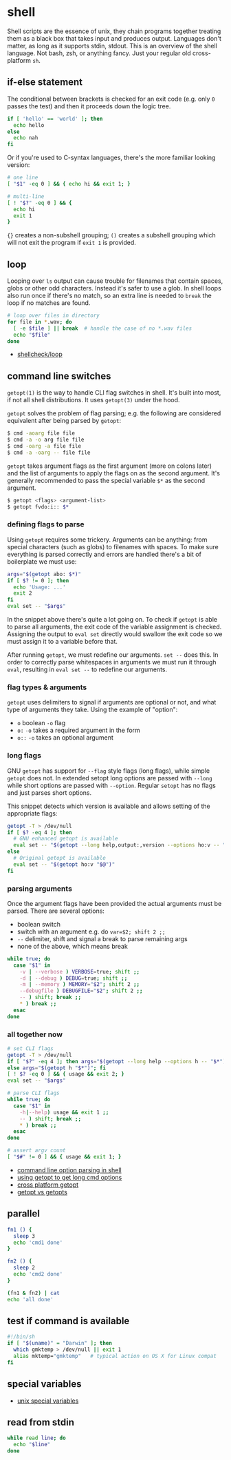 # shell
Shell scripts are the essence of unix, they chain programs together treating
them as a black box that takes input and produces output. Languages don't
matter, as long as it supports stdin, stdout. This is an overview of the shell
language. Not bash, zsh, or anything fancy. Just your regular old
cross-platform `sh`.

## if-else statement
The conditional between brackets is checked for an exit code (e.g. only `0`
passes the test) and then it proceeds down the logic tree.
```sh
if [ 'hello' == 'world' ]; then
  echo hello
else
  echo nah
fi
```

Or if you're used to C-syntax languages, there's the more familiar looking
version:
```sh
# one line
[ "$1" -eq 0 ] && { echo hi && exit 1; }

# multi-line
[ ! "$?" -eq 0 ] && {
  echo hi
  exit 1
}
```
`{}` creates a non-subshell grouping; `()` creates a subshell grouping which
will not exit the program if `exit 1` is provided.

## loop
Looping over `ls` output can cause trouble for filenames that contain spaces,
globs or other odd characters. Instead it's safer to use a glob. In shell loops
also run once if there's no match, so an extra line is needed to `break` the
loop if no matches are found.
```sh
# loop over files in directory
for file in *.wav; do
  [ -e $file ] || break  # handle the case of no *.wav files
  echo "$file"
done
```
- [shellcheck/loop](https://github.com/koalaman/shellcheck/wiki/SC2045)

## command line switches
`getopt(1)` is the way to handle CLI flag switches in shell. It's built into
most, if not all shell distributions. It uses `getopt(3)` under the hood.

`getopt` solves the problem of flag parsing; e.g. the following are considered
equivalent after being parsed by `getopt`:
```sh
$ cmd -aoarg file file
$ cmd -a -o arg file file
$ cmd -oarg -a file file
$ cmd -a -oarg -- file file
```

`getopt` takes argument flags as the first argument (more on colons later) and
the list of arguments to apply the flags on as the second argument. It's
generally recommended to pass the special variable `$*` as the second argument.
```sh
$ getopt <flags> <argument-list>
$ getopt fvdo:i:: $*
```

### defining flags to parse
Using `getopt` requires some trickery. Arguments can be anything: from special
characters (such as globs) to filenames with spaces. To make sure everything is
parsed correctly and errors are handled there's a bit of boilerplate we must
use:
```sh
args="$(getopt abo: $*)"
if [ $? != 0 ]; then
  echo 'Usage: ...'
  exit 2
fi
eval set -- "$args"
```

In the snippet above there's quite a lot going on. To check if `getopt` is able
to parse all arguments, the exit code of the variable assignment is checked.
Assigning the output to `eval set` directly would swallow the exit code so we
must assign it to a variable before that.

After running `getopt`, we must redefine our arguments. `set --` does this. In
order to correctly parse whitespaces in arguments we must run it through
`eval`, resulting in `eval set --` to redefine our arguments.

### flag types & arguments
`getopt` uses delimiters to signal if arguments are optional or not, and what
type of arguments they take. Using the example of "option":
- `o` boolean `-o` flag
- `o:` `-o` takes a required argument in the form
- `o::` `-o` takes an optional argument

### long flags
GNU `getopt` has support for `--flag` style flags (long flags), while simple
`getopt` does not. In extended setopt long options are passed with `--long`
while short options are passed with `--option`. Regular `setopt` has no flags
and just parses short options.

This snippet detects which version is available and allows setting of the
appropriate flags:
```sh
getopt -T > /dev/null
if [ $? -eq 4 ]; then
  # GNU enhanced getopt is available
  eval set -- "$(getopt --long help,output:,version --options ho:v -- "$@")"
else
  # Original getopt is available
  eval set -- "$(getopt ho:v "$@")"
fi
```

### parsing arguments
Once the argument flags have been provided the actual arguments must be parsed.
There are several options:
- boolean switch
- switch with an argument e.g. do `var=$2; shift 2 ;;`
- `--` delimiter, shift and signal a break to parse remaining args
- none of the above, which means break

```sh
while true; do
  case "$1" in
    -v | --verbose ) VERBOSE=true; shift ;;
    -d | --debug ) DEBUG=true; shift ;;
    -m | --memory ) MEMORY="$2"; shift 2 ;;
    --debugfile ) DEBUGFILE="$2"; shift 2 ;;
    -- ) shift; break ;;
    * ) break ;;
  esac
done
```

### all together now
```sh
# set CLI flags
getopt -T > /dev/null
if [ "$?" -eq 4 ]; then args="$(getopt --long help --options h -- "$*")"
else args="$(getopt h "$*")"; fi
[ ! $? -eq 0 ] && { usage && exit 2; }
eval set -- "$args"

# parse CLI flags
while true; do
  case "$1" in
    -h|--help) usage && exit 1 ;;
    -- ) shift; break ;;
    * ) break ;;
  esac
done

# assert argv count
[ "$#" != 0 ] && { usage && exit 1; }
```
- [command line option parsing in shell](http://blog.mafr.de/2007/08/05/cmdline-options-in-shell-scripts/)
- [using getopt to get long cmd options](https://stackoverflow.com/questions/402377/using-getopts-in-bash-shell-script-to-get-long-and-short-command-line-options/7948533#7948533)
- [cross platform getopt](http://stackoverflow.com/a/4300224/1541707)
- [getopt vs getopts](http://blog.onetechnical.com/2012/07/16/bash-getopt-versus-getopts/)

## parallel
```sh
fn1 () {
  sleep 3
  echo 'cmd1 done'
}

fn2 () {
  sleep 2
  echo 'cmd2 done'
}

(fn1 & fn2) | cat
echo 'all done'
```

## test if command is available
```sh
#!/bin/sh
if [ "$(uname)" = "Darwin" ]; then
  which gmktemp > /dev/null || exit 1
  alias mktemp="gmktemp"   # typical action on OS X for Linux compat
fi
```

## special variables
- [unix special variables](http://www.tutorialspoint.com/unix/unix-special-variables.htm)

## read from stdin
```sh
while read line; do
  echo "$line"
done
```
